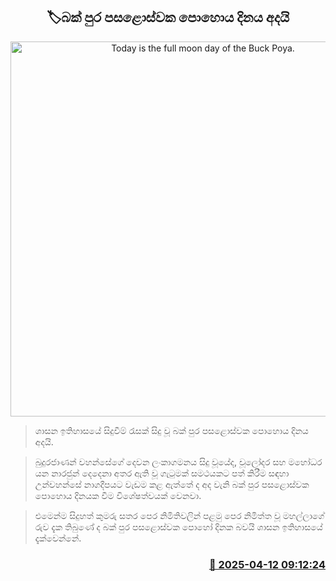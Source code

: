 <p align='center'><b><h2 align='center' title='Today is the full moon day of the Buck Poya.'>🏷බක් පුර පසළොස්වක පොහොය දිනය අදයි</h2></b></p>
<p align='center'><img src='https://helakuru.sgp1.cdn.digitaloceanspaces.com/esana/images/lib/poya-archived.jpg' width='600' alt='Today is the full moon day of the Buck Poya.'></p>

> ශාසන ඉතිහාසයේ සිදුවීම් රැසක් සිදු වූ බක් පුර පසළොස්වක පොහොය දිනය අදයි.

> බුදුරජාණන් වහන්සේගේ දෙවන ලංකාගමනය සිදු වූයේද, චූලෝදර සහ මහෝධර යන නාරජුන් දෙදෙනා අතර ඇති වූ ගැටුමක් සමථයකට පත් කිරීම සඳහා උන්වහන්සේ නාගදීපයට වැඩම කළ ඇත්තේ ද අද වැනි බක් පුර පසළොස්වක පොහොය දිනයක වීම විශේෂත්වයක් වෙනවා.

> එමෙන්ම සිදුහත් කුමරු සතර පෙර නිමිතිවලින් පළමු පෙර නිමිත්ත වූ මහල්ලාගේ රුව දැක තිබුණේ ද බක් පුර පසළොස්වක පොහෝ දිනක බවයි ශාසන ඉතිහාසයේ දැක්වෙන්නේ.



<h3 align='right'><a href='https://www.helakuru.lk/esana/p/109208/'>📅 2025-04-12 09:12:24</a></h3>
